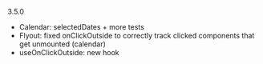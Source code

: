 3.5.0

- Calendar: selectedDates + more tests
- Flyout: fixed onClickOutside to correctly track clicked components that get unmounted (calendar)
- useOnClickOutside: new hook
